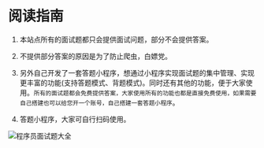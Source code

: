 # 阅读指南

1. 本站点所有的面试题都只会提供面试问题，部分不会提供答案。

2. 不提供部分答案的原因是为了防止爬虫，白嫖党。

3. 另外自己开发了一套答题小程序，想通过小程序实现面试题的集中管理、实现更丰富的功能(支持答题模式、背题模式)。同时还有其他的功能，便于大家使用。`所有的面试题都会免费提供答案，大家使用所有的功能也都是直接免费使用，如果需要自己搭建也可以给您开一个账号，自己搭建一套答题小程序`。

4. 答题小程序，大家可自行扫码使用。

![程序员面试题大全](https://qiniucloud.qqdeveloper.com/gh_fac6b543b112_258.jpg)
